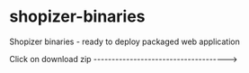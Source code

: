 shopizer-binaries
=================

Shopizer binaries - ready to deploy packaged web application


Click on download zip ------------------------------------->

